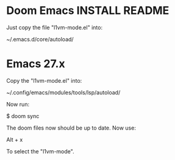 Doom Emacs INSTALL README
=========================
Just copy the file "l1vm-mode.el" into:

~/.emacs.d/core/autoload/

Emacs 27.x
==========
Copy the "l1vm-mode.el" into:

~/.config/emacs/modules/tools/lsp/autoload/

Now run:

$ doom sync

The doom files now should be up to date.
Now use:

Alt + x

To select the "l1vm-mode".
